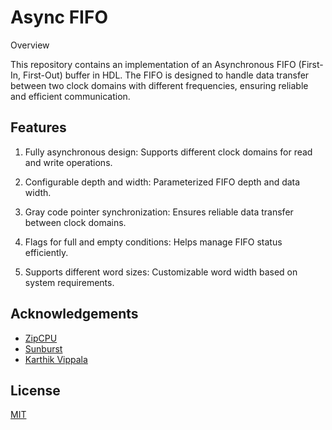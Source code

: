 
# Async FIFO

Overview

This repository contains an implementation of an Asynchronous FIFO (First-In, First-Out) buffer in HDL. The FIFO is designed to handle data transfer between two clock domains with different frequencies, ensuring reliable and efficient communication.



## Features

1. Fully asynchronous design: Supports different clock domains for read and write operations.

2. Configurable depth and width: Parameterized FIFO depth and data width.

3. Gray code pointer synchronization: Ensures reliable data transfer between clock domains.

4. Flags for full and empty conditions: Helps manage FIFO status efficiently.

5. Supports different word sizes: Customizable word width based on system requirements.
## Acknowledgements

 - [ZipCPU](https://zipcpu.com/blog/2018/07/06/afifo.html)
 - [Sunburst](https://www.sunburst-design.com/papers/CummingsSNUG2002SJ_FIFO1.pdf)
 - [Karthik Vippala](https://www.youtube.com/watch?v=0LVHPRmi88c)


## License

[MIT](https://github.com/karthik5102001/Asynchronous-FIFO?tab=MIT-1-ov-file#MIT-1-ov-file)

